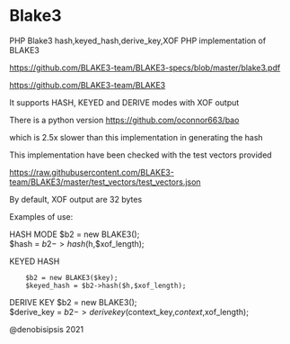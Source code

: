 # Blake3
PHP Blake3 hash,keyed_hash,derive_key,XOF
PHP implementation of BLAKE3

https://github.com/BLAKE3-team/BLAKE3-specs/blob/master/blake3.pdf

https://github.com/BLAKE3-team/BLAKE3

It supports HASH, KEYED and DERIVE modes with XOF output

There is a python version https://github.com/oconnor663/bao

which is 2.5x slower than this implementation in generating the hash

This implementation have been checked with the test vectors provided

https://raw.githubusercontent.com/BLAKE3-team/BLAKE3/master/test_vectors/test_vectors.json

By default, XOF output are 32 bytes

Examples of use:

HASH MODE
		$b2 = new BLAKE3();		
		$hash = $b2->hash($h,$xof_length);

KEYED HASH		
						
		$b2 = new BLAKE3($key);		
		$keyed_hash = $b2->hash($h,$xof_length);

DERIVE KEY
		$b2 = new BLAKE3();		
		$derive_key = $b2->derivekey($context_key,$context,$xof_length);
		

@denobisipsis 2021
